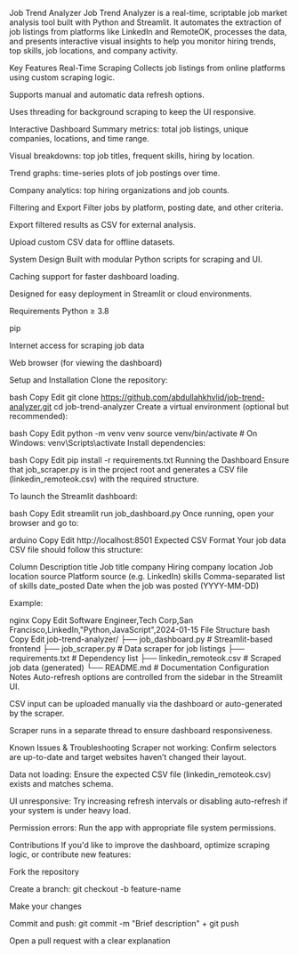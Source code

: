 Job Trend Analyzer
Job Trend Analyzer is a real-time, scriptable job market analysis tool built with Python and Streamlit. It automates the extraction of job listings from platforms like LinkedIn and RemoteOK, processes the data, and presents interactive visual insights to help you monitor hiring trends, top skills, job locations, and company activity.

Key Features
Real-Time Scraping
Collects job listings from online platforms using custom scraping logic.

Supports manual and automatic data refresh options.

Uses threading for background scraping to keep the UI responsive.

Interactive Dashboard
Summary metrics: total job listings, unique companies, locations, and time range.

Visual breakdowns: top job titles, frequent skills, hiring by location.

Trend graphs: time-series plots of job postings over time.

Company analytics: top hiring organizations and job counts.

Filtering and Export
Filter jobs by platform, posting date, and other criteria.

Export filtered results as CSV for external analysis.

Upload custom CSV data for offline datasets.

System Design
Built with modular Python scripts for scraping and UI.

Caching support for faster dashboard loading.

Designed for easy deployment in Streamlit or cloud environments.

Requirements
Python ≥ 3.8

pip

Internet access for scraping job data

Web browser (for viewing the dashboard)

Setup and Installation
Clone the repository:

bash
Copy
Edit
git clone https://github.com/abdullahkhvlid/job-trend-analyzer.git
cd job-trend-analyzer
Create a virtual environment (optional but recommended):

bash
Copy
Edit
python -m venv venv
source venv/bin/activate        # On Windows: venv\Scripts\activate
Install dependencies:

bash
Copy
Edit
pip install -r requirements.txt
Running the Dashboard
Ensure that job_scraper.py is in the project root and generates a CSV file (linkedin_remoteok.csv) with the required structure.

To launch the Streamlit dashboard:

bash
Copy
Edit
streamlit run job_dashboard.py
Once running, open your browser and go to:

arduino
Copy
Edit
http://localhost:8501
Expected CSV Format
Your job data CSV file should follow this structure:

Column	Description
title	Job title
company	Hiring company
location	Job location
source	Platform source (e.g. LinkedIn)
skills	Comma-separated list of skills
date_posted	Date when the job was posted (YYYY-MM-DD)

Example:

nginx
Copy
Edit
Software Engineer,Tech Corp,San Francisco,LinkedIn,"Python,JavaScript",2024-01-15
File Structure
bash
Copy
Edit
job-trend-analyzer/
├── job_dashboard.py         # Streamlit-based frontend
├── job_scraper.py           # Data scraper for job listings
├── requirements.txt         # Dependency list
├── linkedin_remoteok.csv    # Scraped job data (generated)
└── README.md                # Documentation
Configuration Notes
Auto-refresh options are controlled from the sidebar in the Streamlit UI.

CSV input can be uploaded manually via the dashboard or auto-generated by the scraper.

Scraper runs in a separate thread to ensure dashboard responsiveness.

Known Issues & Troubleshooting
Scraper not working: Confirm selectors are up-to-date and target websites haven’t changed their layout.

Data not loading: Ensure the expected CSV file (linkedin_remoteok.csv) exists and matches schema.

UI unresponsive: Try increasing refresh intervals or disabling auto-refresh if your system is under heavy load.

Permission errors: Run the app with appropriate file system permissions.

Contributions
If you'd like to improve the dashboard, optimize scraping logic, or contribute new features:

Fork the repository

Create a branch: git checkout -b feature-name

Make your changes

Commit and push: git commit -m "Brief description" + git push

Open a pull request with a clear explanation
